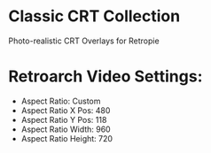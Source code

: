 # Classic CRT Collection
Photo-realistic CRT Overlays for Retropie

# Retroarch Video Settings:
- Aspect Ratio: Custom
- Aspect Ratio X Pos: 480
- Aspect Ratio Y Pos: 118
- Aspect Ratio Width: 960
- Aspect Ratio Height: 720
